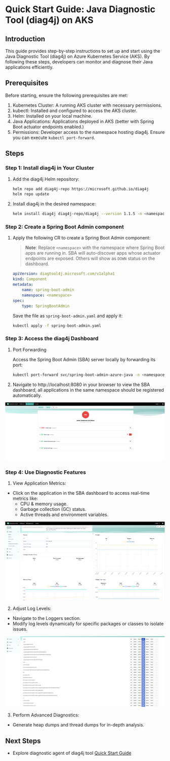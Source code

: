 # Quick Start Guide: Java Diagnostic Tool (diag4j) on AKS

## Introduction
This guide provides step-by-step instructions to set up and start using the Java Diagnostic Tool (diag4j) on Azure Kubernetes Service (AKS). By following these steps, developers can monitor and diagnose their Java applications efficiently.

## Prerequisites

Before starting, ensure the following prerequisites are met:

1. Kubernetes Cluster: A running AKS cluster with necessary permissions.
2. kubectl: Installed and configured to access the AKS cluster.
3. Helm: Installed on your local machine.
4. Java Applications: Applications deployed in AKS (better with Spring Boot actuator endpoints enabled.)
5. Permissions: Developer access to the namespace hosting diag4j. Ensure you can execute `kubectl port-forward`.

## Steps

### Step 1: Install diag4j in Your Cluster

1. Add the diag4j Helm repository:
    ```bash
    helm repo add diag4j-repo https://microsoft.github.io/diag4j
    helm repo update
    ```

2. Install diag4j in the desired namespace:

    ```bash
    helm install diag4j diag4j-repo/diag4j --version 1.1.5 -n <namespace> --create-namespace
    ```

### Step 2: Create a Spring Boot Admin component

1. Apply the following CR to create a Spring Boot Admin component:

    > **Note**: Replace `<namespace>` with the namespace where Spring Boot apps are running in. SBA will auto-discover apps whose actuator endpoints are exposed. Others will show as `DOWN` status on the dashboard.
    ```yaml
    apiVersion: diagtool4j.microsoft.com/v1alpha1
    kind: Component
    metadata:
        name: spring-boot-admin
        namespace: <namespace>
    spec:
        type: SpringBootAdmin
    ```

    Save the file as `spring-boot-admin.yaml` and apply it:

    ```bash
    kubectl apply -f spring-boot-admin.yaml
    ```

### Step 3: Access the diag4j Dashboard

1. Port Forwarding
    
    Access the Spring Boot Admin (SBA) server locally by forwarding its port:

    ```bash
    kubectl port-forward svc/spring-boot-admin-azure-java -n <namespace> 8080:8080
    ```

2. Navigate to http://localhost:8080 in your browser to view the SBA dashboard, all applications in the same namespace should be registered automatically.

![sba-dashboard](images/sba-dashboard.png)

### Step 4: Use Diagnostic Features

1. View Application Metrics:

- Click on the application in the SBA dashboard to access real-time metrics like:
  - CPU & memory usage.
  - Garbage collection (GC) status.
  - Active threads and environment variables.

![sba-app-details](images/app-details.png)

2. Adjust Log Levels:

- Navigate to the Loggers section.
- Modify log levels dynamically for specific packages or classes to isolate issues.

![sba-change-log-level](images/log-level-change.png)

3. Perform Advanced Diagnostics:

- Generate heap dumps and thread dumps for in-depth analysis.

## Next Steps

- Explore diagnostic agent of diag4j tool [Quick Start Guide](./quick-start-diagnostic-agent.md)